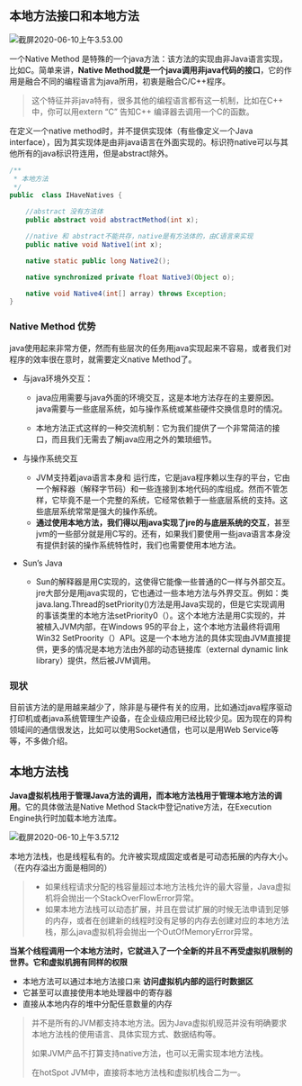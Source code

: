 ## 本地方法接口和本地方法

![截屏2020-06-10上午3.53.00](https://gitee.com/Sunxz007/PicStorage/raw/master/imgs/20200610035402.png)

一个Native Method 是特殊的一个java方法：该方法的实现由非Java语言实现，比如C。简单来讲，**Native Method就是一个java调用非java代码的接口**，它的作用是融合不同的编程语言为java所用，初衷是融合C/C++程序。

>这个特征并非java特有，很多其他的编程语言都有这一机制，比如在C++ 中，你可以用extern “C” 告知C++ 编译器去调用一个C的函数。

在定义一个native method时，并不提供实现体（有些像定义一个Java interface），因为其实现体是由非java语言在外面实现的。标识符native可以与其他所有的java标识符连用，但是abstract除外。

```java
/**
 * 本地方法
 */
public  class IHaveNatives {

    //abstract 没有方法体
    public abstract void abstractMethod(int x);

    //native 和 abstract不能共存，native是有方法体的，由C语言来实现
    public native void Native1(int x);

    native static public long Native2();

    native synchronized private float Native3(Object o);

    native void Native4(int[] array) throws Exception;
}
```

### Native Method 优势

java使用起来非常方便，然而有些层次的任务用java实现起来不容易，或者我们对程序的效率很在意时，就需要定义native Method了。

* 与java环境外交互：

  * java应用需要与java外面的环境交互，这是本地方法存在的主要原因。 java需要与一些底层系统，如与操作系统或某些硬件交换信息时的情况。

  * 本地方法正式这样的一种交流机制：它为我们提供了一个非常简洁的接口，而且我们无需去了解java应用之外的繁琐细节。

* 与操作系统交互
  * JVM支持着java语言本身和 运行库，它是java程序赖以生存的平台，它由一个解释器（解释字节码）和一些连接到本地代码的库组成。然而不管怎样，它毕竟不是一个完整的系统，它经常依赖于一些底层系统的支持。这些底层系统常常是强大的操作系统。
  * **通过使用本地方法，我们得以用java实现了jre的与底层系统的交互**，甚至jvm的一些部分就是用C写的。还有，如果我们要使用一些java语言本身没有提供封装的操作系统特性时，我们也需要使用本地方法。

* Sun’s Java
  * Sun的解释器是用C实现的，这使得它能像一些普通的C一样与外部交互。jre大部分是用java实现的，它也通过一些本地方法与外界交互。例如：类java.lang.Thread的setPriority()方法是用Java实现的，但是它实现调用的事该类里的本地方法setPriority0（）。这个本地方法是用C实现的，并被植入JVM内部，在Windows 95的平台上，这个本地方法最终将调用Win32 SetProority（）API。这是一个本地方法的具体实现由JVM直接提供，更多的情况是本地方法由外部的动态链接库（external dynamic link library）提供，然后被JVM调用。

### 现状

目前该方法的是用越来越少了，除非是与硬件有关的应用，比如通过java程序驱动打印机或者java系统管理生产设备，在企业级应用已经比较少见。因为现在的异构领域间的通信很发达，比如可以使用Socket通信，也可以是用Web Service等等，不多做介绍。

## 本地方法栈

**Java虚拟机栈用于管理Java方法的调用，而本地方法栈用于管理本地方法的调用**。它的具体做法是Native Method Stack中登记native方法，在Execution Engine执行时加载本地方法库。

![截屏2020-06-10上午3.57.12](https://gitee.com/Sunxz007/PicStorage/raw/master/imgs/20200610035743.png)

本地方法栈，也是线程私有的。允许被实现成固定或者是可动态拓展的内存大小。（在内存溢出方面是相同的）

> - 如果线程请求分配的栈容量超过本地方法栈允许的最大容量，Java虚拟机将会抛出一个StackOverFlowError异常。
>- 如果本地方法栈可以动态扩展，并且在尝试扩展的时候无法申请到足够的内存，或者在创建新的线程时没有足够的内存去创建对应的本地方法栈，那么java虚拟机将会抛出一个OutOfMemoryError异常。

**当某个线程调用一个本地方法时，它就进入了一个全新的并且不再受虚拟机限制的世界。它和虚拟机拥有同样的权限**

- 本地方法可以通过本地方法接口来 **访问虚拟机内部的运行时数据区**
- 它甚至可以直接使用本地处理器中的寄存器
- 直接从本地内存的堆中分配任意数量的内存

> 并不是所有的JVM都支持本地方法。因为Java虚拟机规范并没有明确要求本地方法栈的使用语言、具体实现方式、数据结构等。
>
> 如果JVM产品不打算支持native方法，也可以无需实现本地方法栈。
>
> 在hotSpot JVM中，直接将本地方法栈和虚拟机栈合二为一。

